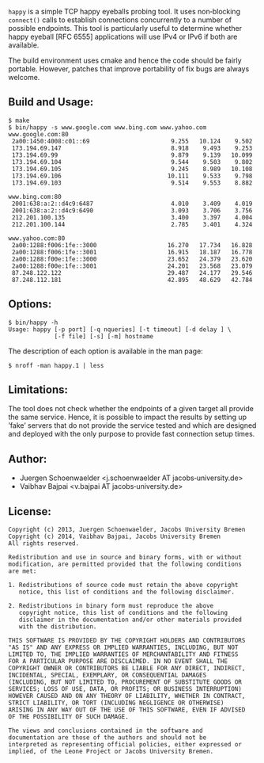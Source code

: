 `happy` is a simple TCP happy eyeballs probing tool. It uses
non‐blocking `connect()`  calls  to  establish connections concurrently
to a number of possible endpoints. This  tool  is  particularly  useful
to  determine whether  happy  eyeball [RFC 6555] applications will use
IPv4 or IPv6 if both are available.

The build environment uses cmake and hence the code should be fairly
portable. However, patches that improve portability of fix bugs are
always welcome.

Build and Usage:
-------------------


    $ make
    $ bin/happy ‐s www.google.com www.bing.com www.yahoo.com
    www.google.com:80
     2a00:1450:4008:c01::69                       9.255   10.124    9.502
     173.194.69.147                               8.918    9.493    9.253
     173.194.69.99                                9.879    9.139   10.099
     173.194.69.104                               9.544    9.503    9.802
     173.194.69.105                               9.245    8.989   10.108
     173.194.69.106                              10.111    9.533    9.798
     173.194.69.103                               9.514    9.553    8.882

    www.bing.com:80
     2001:638:a:2::d4c9:6487                      4.010    3.409    4.019
     2001:638:a:2::d4c9:6490                      3.093    3.706    3.756
     212.201.100.135                              3.400    3.397    4.004
     212.201.100.144                              2.785    3.401    4.324

    www.yahoo.com:80
     2a00:1288:f006:1fe::3000                    16.270   17.734   16.828
     2a00:1288:f006:1fe::3001                    16.915   18.187   16.778
     2a00:1288:f00e:1fe::3000                    23.652   24.379   23.620
     2a00:1288:f00e:1fe::3001                    24.201   23.568   23.079
     87.248.122.122                              29.487   24.177   29.546
     87.248.112.181                              42.895   48.629   42.784

Options:
--------

    $ bin/happy -h
    Usage: happy [-p port] [-q nqueries] [-t timeout] [-d delay ] \
                 [-f file] [-s] [-m] hostname

The description of each option is available in the man page:

    $ nroff -man happy.1 | less

Limitations:
-----------

The  tool  does  not  check whether the endpoints of a given target all
provide the same service. Hence, it is possible to impact  the results
by setting up ’fake’ servers that do not provide the service tested and
which are designed and deployed with the only purpose to provide  fast
connection setup times.

Author:
-------

- Juergen Schoenwaelder <j.schoenwaelder AT jacobs‐university.de>
- Vaibhav Bajpai <v.bajpai AT jacobs‐university.de>


License:
--------

    Copyright (c) 2013, Juergen Schoenwaelder, Jacobs University Bremen
    Copyright (c) 2014, Vaibhav Bajpai, Jacobs University Bremen
    All rights reserved.

    Redistribution and use in source and binary forms, with or without
    modification, are permitted provided that the following conditions
    are met:

    1. Redistributions of source code must retain the above copyright
       notice, this list of conditions and the following disclaimer.

    2. Redistributions in binary form must reproduce the above
       copyright notice, this list of conditions and the following
       disclaimer in the documentation and/or other materials provided
       with the distribution.

    THIS SOFTWARE IS PROVIDED BY THE COPYRIGHT HOLDERS AND CONTRIBUTORS
    "AS IS" AND ANY EXPRESS OR IMPLIED WARRANTIES, INCLUDING, BUT NOT
    LIMITED TO, THE IMPLIED WARRANTIES OF MERCHANTABILITY AND FITNESS
    FOR A PARTICULAR PURPOSE ARE DISCLAIMED. IN NO EVENT SHALL THE
    COPYRIGHT OWNER OR CONTRIBUTORS BE LIABLE FOR ANY DIRECT, INDIRECT,
    INCIDENTAL, SPECIAL, EXEMPLARY, OR CONSEQUENTIAL DAMAGES
    (INCLUDING, BUT NOT LIMITED TO, PROCUREMENT OF SUBSTITUTE GOODS OR
    SERVICES; LOSS OF USE, DATA, OR PROFITS; OR BUSINESS INTERRUPTION)
    HOWEVER CAUSED AND ON ANY THEORY OF LIABILITY, WHETHER IN CONTRACT,
    STRICT LIABILITY, OR TORT (INCLUDING NEGLIGENCE OR OTHERWISE)
    ARISING IN ANY WAY OUT OF THE USE OF THIS SOFTWARE, EVEN IF ADVISED
    OF THE POSSIBILITY OF SUCH DAMAGE.

    The views and conclusions contained in the software and
    documentation are those of the authors and should not be
    interpreted as representing official policies, either expressed or
    implied, of the Leone Project or Jacobs University Bremen.

